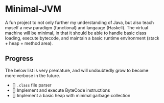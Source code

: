 # Minimal-JVM

A fun project to not only further my understanding of Java, but also teach myself a new paradigm (functional) and langauge (Haskell). The virtual machine will be minimal, in that it should be able to handle basic class loading, execute bytecode, and maintain a basic runtime environment (stack + heap + method area).

## Progress

The below list is very premature, and will undoubtedly grow to become more verbose in the future.

- [] `.class` file parser
- [] Implement and execute ByteCode instructions
- [] Implement a basic heap with minimal garbage collection
